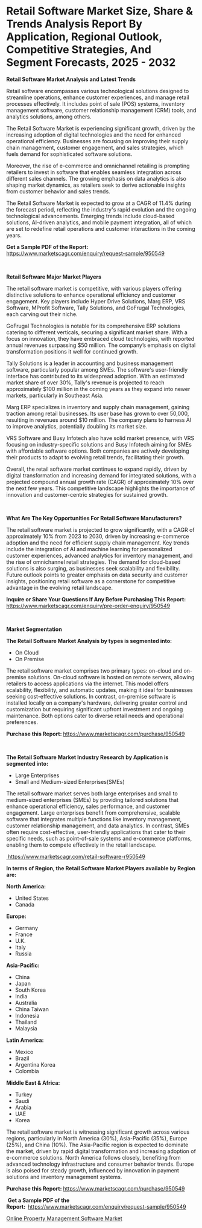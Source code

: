 <p><h1>Retail Software Market Size, Share & Trends Analysis Report By Application, Regional Outlook, Competitive Strategies, And Segment Forecasts, 2025 - 2032</h1></p><p><strong>Retail Software Market Analysis and Latest Trends</strong></p>
<p><p>Retail software encompasses various technological solutions designed to streamline operations, enhance customer experiences, and manage retail processes effectively. It includes point of sale (POS) systems, inventory management software, customer relationship management (CRM) tools, and analytics solutions, among others. </p><p>The Retail Software Market is experiencing significant growth, driven by the increasing adoption of digital technologies and the need for enhanced operational efficiency. Businesses are focusing on improving their supply chain management, customer engagement, and sales strategies, which fuels demand for sophisticated software solutions. </p><p>Moreover, the rise of e-commerce and omnichannel retailing is prompting retailers to invest in software that enables seamless integration across different sales channels. The growing emphasis on data analytics is also shaping market dynamics, as retailers seek to derive actionable insights from customer behavior and sales trends. </p><p>The Retail Software Market is expected to grow at a CAGR of 11.4% during the forecast period, reflecting the industry's rapid evolution and the ongoing technological advancements. Emerging trends include cloud-based solutions, AI-driven analytics, and mobile payment integration, all of which are set to redefine retail operations and customer interactions in the coming years.</p></p>
<p><strong>Get a Sample PDF of the Report:&nbsp;</strong> <a href="https://www.marketscagr.com/enquiry/request-sample/950549?utm_campaign=2130&utm_medium=2&utm_source=Github&utm_content=ia&utm_term=06032025&utm_id=retail-software">https://www.marketscagr.com/enquiry/request-sample/950549</a></p>
<p>&nbsp;</p>
<p><strong>Retail Software Major Market Players</strong></p>
<p><p>The retail software market is competitive, with various players offering distinctive solutions to enhance operational efficiency and customer engagement. Key players include Hyper Drive Solutions, Marg ERP, VRS Software, MProfit Software, Tally Solutions, and GoFrugal Technologies, each carving out their niche.</p><p>GoFrugal Technologies is notable for its comprehensive ERP solutions catering to different verticals, securing a significant market share. With a focus on innovation, they have embraced cloud technologies, with reported annual revenues surpassing $50 million. The company’s emphasis on digital transformation positions it well for continued growth.</p><p>Tally Solutions is a leader in accounting and business management software, particularly popular among SMEs. The software's user-friendly interface has contributed to its widespread adoption. With an estimated market share of over 30%, Tally's revenue is projected to reach approximately $100 million in the coming years as they expand into newer markets, particularly in Southeast Asia.</p><p>Marg ERP specializes in inventory and supply chain management, gaining traction among retail businesses. Its user base has grown to over 50,000, resulting in revenues around $10 million. The company plans to harness AI to improve analytics, potentially doubling its market size.</p><p>VRS Software and Busy Infotech also have solid market presence, with VRS focusing on industry-specific solutions and Busy Infotech aiming for SMEs with affordable software options. Both companies are actively developing their products to adapt to evolving retail trends, facilitating their growth.</p><p>Overall, the retail software market continues to expand rapidly, driven by digital transformation and increasing demand for integrated solutions, with a projected compound annual growth rate (CAGR) of approximately 10% over the next few years. This competitive landscape highlights the importance of innovation and customer-centric strategies for sustained growth.</p></p>
<p>&nbsp;</p>
<p><strong>What Are The Key Opportunities For Retail Software Manufacturers?</strong></p>
<p><p>The retail software market is projected to grow significantly, with a CAGR of approximately 10% from 2023 to 2030, driven by increasing e-commerce adoption and the need for efficient supply chain management. Key trends include the integration of AI and machine learning for personalized customer experiences, advanced analytics for inventory management, and the rise of omnichannel retail strategies. The demand for cloud-based solutions is also surging, as businesses seek scalability and flexibility. Future outlook points to greater emphasis on data security and customer insights, positioning retail software as a cornerstone for competitive advantage in the evolving retail landscape.</p></p>
<p><strong>Inquire or Share Your Questions If Any Before Purchasing This Report:</strong> <a href="https://www.marketscagr.com/enquiry/pre-order-enquiry/950549?utm_campaign=2130&utm_medium=2&utm_source=Github&utm_content=ia&utm_term=06032025&utm_id=retail-software">https://www.marketscagr.com/enquiry/pre-order-enquiry/950549</a></p>
<p>&nbsp;</p>
<p><strong>Market Segmentation</strong></p>
<p><strong>The Retail Software Market Analysis by types is segmented into:</strong></p>
<p><ul><li>On Cloud</li><li>On Premise</li></ul></p>
<p><p>The retail software market comprises two primary types: on-cloud and on-premise solutions. On-cloud software is hosted on remote servers, allowing retailers to access applications via the internet. This model offers scalability, flexibility, and automatic updates, making it ideal for businesses seeking cost-effective solutions. In contrast, on-premise software is installed locally on a company's hardware, delivering greater control and customization but requiring significant upfront investment and ongoing maintenance. Both options cater to diverse retail needs and operational preferences.</p></p>
<p><strong>Purchase this Report:&nbsp;</strong><a href="https://www.marketscagr.com/purchase/950549?utm_campaign=2130&utm_medium=2&utm_source=Github&utm_content=ia&utm_term=06032025&utm_id=retail-software">https://www.marketscagr.com/purchase/950549</a></p>
<p>&nbsp;</p>
<p><strong>The Retail Software Market Industry Research by Application is segmented into:</strong></p>
<p><ul><li>Large Enterprises</li><li>Small and Medium-sized Enterprises(SMEs)</li></ul></p>
<p><p>The retail software market serves both large enterprises and small to medium-sized enterprises (SMEs) by providing tailored solutions that enhance operational efficiency, sales performance, and customer engagement. Large enterprises benefit from comprehensive, scalable software that integrates multiple functions like inventory management, customer relationship management, and data analytics. In contrast, SMEs often require cost-effective, user-friendly applications that cater to their specific needs, such as point-of-sale systems and e-commerce platforms, enabling them to compete effectively in the retail landscape.</p></p>
<p><a href="https://www.marketscagr.com/retail-software-r950549?utm_campaign=2130&utm_medium=2&utm_source=Github&utm_content=ia&utm_term=06032025&utm_id=retail-software">&nbsp;https://www.marketscagr.com/retail-software-r950549</a></p>
<p><strong>In terms of Region, the Retail Software Market Players available by Region are:</strong></p>
<p>
    <p> <strong> North America: </strong>
        <ul>
            <li>United States</li>
            <li>Canada</li>
        </ul>
        </p> 
    <p> <strong> Europe: </strong>
        <ul>
            <li>Germany</li>
            <li>France</li>
            <li>U.K.</li>
            <li>Italy</li>
            <li>Russia</li>
        </ul>
        </p> 
    <p> <strong> Asia-Pacific: </strong>
        <ul>
            <li>China</li>
            <li>Japan</li>
            <li>South Korea</li>
            <li>India</li>
            <li>Australia</li>
            <li>China Taiwan</li>
            <li>Indonesia</li>
            <li>Thailand</li>
            <li>Malaysia</li>
        </ul>
        </p> 
    <p> <strong> Latin America: </strong>
        <ul>
            <li>Mexico</li>
            <li>Brazil</li>
            <li>Argentina Korea</li>
            <li>Colombia</li>
        </ul>
        </p> 
    <p> <strong> Middle East & Africa: </strong>
        <ul>
            <li>Turkey</li>
            <li>Saudi</li>
            <li>Arabia</li>
            <li>UAE</li>
            <li>Korea</li>
        </ul>
    </p>
    </p>
<p><p>The retail software market is witnessing significant growth across various regions, particularly in North America (30%), Asia-Pacific (35%), Europe (25%), and China (10%). The Asia-Pacific region is expected to dominate the market, driven by rapid digital transformation and increasing adoption of e-commerce solutions. North America follows closely, benefiting from advanced technology infrastructure and consumer behavior trends. Europe is also poised for steady growth, influenced by innovation in payment solutions and inventory management systems.</p></p>
<p><strong>Purchase this Report: </strong><a href="https://www.marketscagr.com/purchase/950549?utm_campaign=2130&utm_medium=2&utm_source=Github&utm_content=ia&utm_term=06032025&utm_id=retail-software">https://www.marketscagr.com/purchase/950549</a></p>
<p>&nbsp;<strong>Get a Sample PDF of the Report:&nbsp;&nbsp;</strong><a href="https://www.marketscagr.com/enquiry/request-sample/950549?utm_campaign=2130&utm_medium=2&utm_source=Github&utm_content=ia&utm_term=06032025&utm_id=retail-software">https://www.marketscagr.com/enquiry/request-sample/950549</a></p>
<p><strong></strong></p>
<p><p><a href="https://github.com/elizabethdagraca/Market-Research-Report-List-5/blob/main/online-property-management-software-market.md?utm_campaign=2130&utm_medium=2&utm_source=Github&utm_content=ia&utm_term=06032025&utm_id=retail-software">Online Property Management Software Market</a></p></p>